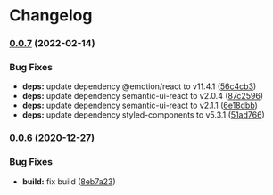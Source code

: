 # Changelog

### [0.0.7](https://www.github.com/erezrokah/gitchi/compare/v0.0.6...v0.0.7) (2022-02-14)


### Bug Fixes

* **deps:** update dependency @emotion/react to v11.4.1 ([56c4cb3](https://www.github.com/erezrokah/gitchi/commit/56c4cb3a195404018d657e98e479c609b100be91))
* **deps:** update dependency semantic-ui-react to v2.0.4 ([87c2596](https://www.github.com/erezrokah/gitchi/commit/87c2596573bf16b6e334c29b08427fb87489e460))
* **deps:** update dependency semantic-ui-react to v2.1.1 ([6e18dbb](https://www.github.com/erezrokah/gitchi/commit/6e18dbb03c407478f5ce167b5372e95bc33fe915))
* **deps:** update dependency styled-components to v5.3.1 ([51ad766](https://www.github.com/erezrokah/gitchi/commit/51ad7663213d5aea97deacac70af7e436a0b3463))

### [0.0.6](https://www.github.com/erezrokah/gitchi/compare/v0.0.5...v0.0.6) (2020-12-27)


### Bug Fixes

* **build:** fix build ([8eb7a23](https://www.github.com/erezrokah/gitchi/commit/8eb7a23b92e668fb613d55a806d14e7a81130c75))
